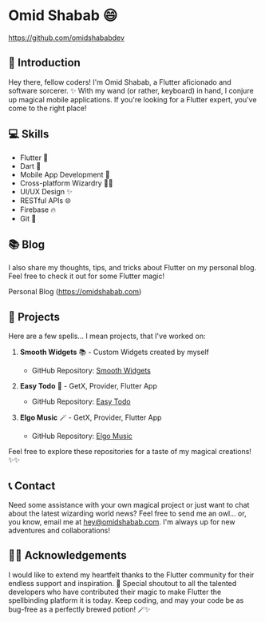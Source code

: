 # Omid Shabab 😄

https://github.com/omidshababdev

## 👋 Introduction

Hey there, fellow coders! I'm Omid Shabab, a Flutter aficionado and software sorcerer. ✨ With my wand (or rather, keyboard) in hand, I conjure up magical mobile applications. If you're looking for a Flutter expert, you've come to the right place!

## 💻 Skills

- Flutter 🚀
- Dart 🎯
- Mobile App Development 📱
- Cross-platform Wizardry 🧙‍♂️
- UI/UX Design ✨
- RESTful APIs 🌐
- Firebase 🔥
- Git 🌳


## 📚 Blog

I also share my thoughts, tips, and tricks about Flutter on my personal blog. Feel free to check it out for some Flutter magic!

Personal Blog (https://omidshabab.com)


## 🚀 Projects

Here are a few spells... I mean projects, that I've worked on:

1. **Smooth Widgets** 📚 - Custom Widgets created by myself
   - GitHub Repository: [Smooth Widgets](https://github.com/omidshababdev/smooth_widgets)

2. **Easy Todo** 🧪 - GetX, Provider, Flutter App
   - GitHub Repository: [Easy Todo](https://github.com/omidshababdev/easytodo_app)

3. **Elgo Music** 🪄 - GetX, Provider, Flutter App
   - GitHub Repository: [Elgo Music](https://github.com/omidshababdev/elgomusic_app)

Feel free to explore these repositories for a taste of my magical creations! ✨✨

## 📞 Contact

Need some assistance with your own magical project or just want to chat about the latest wizarding world news? Feel free to send me an owl... or, you know, email me at [hey@omidshabab.com](mailto:hey@omidshabab.com). I'm always up for new adventures and collaborations!

## 🧙‍♂️ Acknowledgements

I would like to extend my heartfelt thanks to the Flutter community for their endless support and inspiration. 🙏 Special shoutout to all the talented developers who have contributed their magic to make Flutter the spellbinding platform it is today. Keep coding, and may your code be as bug-free as a perfectly brewed potion! 🪄✨

<!--
**omidshababdev/omidshababdev** is a ✨ _special_ ✨ repository because its `README.md` (this file) appears on your GitHub profile.

Here are some ideas to get you started:

- 🔭 I’m currently working on Landina.
- 🌱 I’m currently learning Flutter
- 👯 I’m looking to collaborate on ...
- 🤔 I’m looking for help with ...
- 💬 Ask me about ...
- 📫 How to reach me: ...
- 😄 Pronouns: ...
- ⚡ Fun fact: ...
-->
